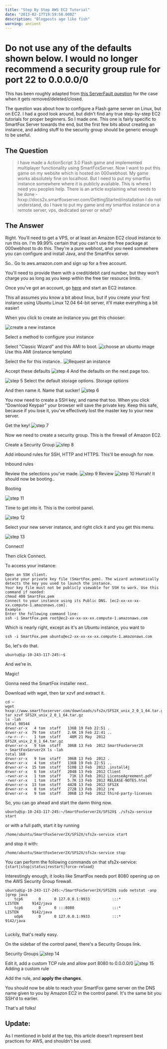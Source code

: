 ```yaml
---
title: "Step By Step AWS EC2 Tutorial"
date: "2013-02-17T19:59:58.000Z"
description: "Blogposts age like fish"
warning: ancient
---
```


# Do not use any of the defaults shown below. I would no longer recommend a security group rule for port 22 to 0.0.0.0/0


This has been roughly adapted from [this ServerFault question](https://serverfault.com/a/479793/16732) for the case when it gets removed/deleted/closed.  

The question was about how to configure a Flash game server on Linux, but on EC2.  I had a good look around, but didn't find any true step-by-step EC2 tutorials for proper beginners.  So I made one.  This one is fairly specific to SmartFox Server towards the end, but the first few bits about creating an instance, and adding stuff to the security group should be generic enough to be useful.

## The Question
> I have made a ActionScript 3.0 Flash game and implemented multiplayer functionality using SmartFoxServer. Now I want to put this game on my website which is hosted on 000webhost.
> My game works absolutely fine on localhost. But I need to put my smartfox instance somewhere where it is publicly available. This is where I need you peoples help.
> There is an article explaining what needs to be done - hxxp://docs2x.smartfoxserver.com/GettingStarted/installation
> I do not understand, do I have to put my game and my smartfox instance on a remote server, vps, dedicated server or what?


## The Answer

Right.  You'll need to get a VPS, or at least an Amazon EC2 cloud instance to run this on. I'm 99.99% certain that you can't use the free package at 000webhost to do this.  They're a pure webhost, and you need somewhere you can configure and install Java, and the SmartFox server.

So.. Go to aws.amazon.com and sign up for a free account.

You'll need to provide them with a credit/debit card number, but they won't charge you as long as you keep within the free tier resource limits.

Once you've got an account, go [here](https://console.aws.amazon.com/console/home) and start an EC2 instance. 

This all assumes you know a bit about linux, but if you create your first instance using Ubuntu Linux 12.04 64-bit server, it'll make everything a bit easier!


When you click to create an instance you get this chooser:

![create a new instance](./step1.png)

Select a method to configure your instance

Select "Classic Wizard" and this AMI to boot.
![choose an ubuntu image](./2.png)
Use this AMI (instance template)

Select the for this instance.. 
![Request an instance](./3.png)

Accept these defaults
![step 4](./4.png)
And the defaults on the next page too.

![step 5](./5.png)
Select the default storage options. Storage options

And then name it. Name that sucker!
![step 6](./6.png)
 

You now need to create a SSH key, and name that too.  When you click "Download Keypair" your browser will save the private key.  Keep this safe, because if you lose it, you've effectively lost the master key to your new server.

Get the key!
![step 7](./7.png)
 

Now we need to create a security group.  This is the firewall of Amazon EC2.

Create a Security Group
![step 8](./8.png)
 

Add inbound rules for SSH, HTTP and HTTPS.  This'll be enough for now. 

Inbound rules

Review the selections you've made.
![step 9](./9.png)
Review
![step 10](./10.png)
Hurrah! It should now be booting..

Booting

![step 11](./11.png) 

Time to get into it.  This is the control panel. 

![step 12](./12.png)


Select your new server instance, and right click it and you get this menu.

![step 13](./13.png)
 

Connect!

 

Then click Connect.

To access your instance:
```
Open an SSH client.
Locate your private key file (SmartFox.pem). The wizard automatically detects the key you used to launch the instance.
Your key file must not be publicly viewable for SSH to work. Use this command if needed: 
chmod 400 SmartFox.pem
Connect to your instance using its Public DNS. [ec2-xx-xx-xx-xx.compute-1.amazonaws.com].
Example
Enter the following command line:
ssh -i SmartFox.pem root@ec2-xx-xx-xx-xx.compute-1.amazonaws.com
```

Which is nearly right, except as it's an Ubuntu instance, you want to 

`ssh -i SmartFox.pem ubuntu@ec2-xx-xx-xx-xx.compute-1.amazonaws.com`

So, let's do that.

`ubuntu@ip-10-243-117-245:~$ `

And we're in.

Magic!

Gonna need the SmartFox installer next.. 

 

Download with wget, then tar xzvf and extract it. 
```
cd ~
wget hxxp://www.smartfoxserver.com/downloads/sfs2x/SFS2X_unix_2_0_1_64.tar.gz 
tar xzvf SFS2X_unix_2_0_1_64.tar.gz 
ls -lah
total 98544
drwxr-xr-x   4 tom  staff   136B 19 Feb 22:51 .
drwxr-xr-x  79 tom  staff   2.6K 19 Feb 22:41 ..
-rw-r--r--   1 tom  staff    48M 21 May  2012 SFS2X_unix_2_0_1_64.tar.gz
drwxr-xr-x   9 tom  staff   306B 13 Feb  2012 SmartFoxServer2X
⚡ SmartFoxServer2X ls -lah
total 160
drwxr-xr-x   9 tom  staff   306B 13 Feb  2012 .
drwxr-xr-x   4 tom  staff   136B 19 Feb 22:51 ..
drwxr-xr-x  15 tom  staff   510B 13 Feb  2012 .install4j
drwxr-xr-x   6 tom  staff   204B 13 Feb  2012 Client
-rwxr-xr-x   1 tom  staff    71K 13 Feb  2012 LicenseAgreement.pdf
-rwxr-xr-x   1 tom  staff   5.7K 13 Feb  2012 RELEASE-NOTES.html
drwxr-xr-x  13 tom  staff   442B 13 Feb  2012 SFS2X
drwxr-xr-x   8 tom  staff   272B 13 Feb  2012 jre
drwxr-xr-x   9 tom  staff   306B 13 Feb  2012 third-party-licenses
```

So, you can go ahead and start the damn thing now.

`ubuntu@ip-10-243-117-245:~/SmartFoxServer2X/SFS2X$ ./sfs2x-service start`

or with a full path, start it by running

`/home/ubuntu/SmartFoxServer2X/SFS2X/sfs2x-service start`

and stop it with:

`/home/ubuntu/SmartFoxServer2X/SFS2X/sfs2x-service stop`

You can perform the following commands on that sfs2x-service:` {start|stop|status|restart|force-reload}`

Interestingly enough, it looks like SmartFox needs port 8080 opening up on the AWS Security Group firewall.

```
ubuntu@ip-10-243-117-245:~/SmartFoxServer2X/SFS2X$ sudo netstat -anp |grep java
    tcp6       0      0 127.0.0.1:9933          :::*                    LISTEN      9142/java       
    tcp6       0      0 :::8080                 :::*                    LISTEN      9142/java       
    udp6       0      0 127.0.0.1:9933          :::*                                9142/java       
 
```
Luckily, that's really easy.
 
On the sidebar of the control panel, there's a Security Groups link.

Security Groups
![step 14](./14.png)
 

Edit it, add a custom TCP rule and allow port 8080 to 0.0.0.0/0
![step 15](./15.png)
Adding a custom rule

Add the rule, and **apply the changes**. 

You should now be able to reach your SmartFox game server on the DNS name given to you by Amazon EC2 in the control panel.  It's the same bit you SSH'd to earlier.

That's all folks!

## Update:
As I mentioned in bold at the top, this article doesn't represent best practices for AWS, and shouldn't be used.
